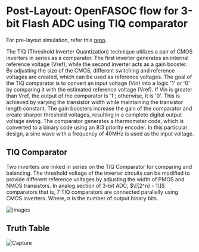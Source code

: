 # Post-Layout: OpenFASOC flow for 3-bit Flash ADC using TIQ comparator
For pre-layout simulation, refer this [repo](https://github.com/Swagatika-Meher/3-bit-CMOS-based-TIQ-comparator-Flash-ADC). 

The TIQ (Threshold Inverter Quantization) technique utilizes a pair of CMOS inverters in series as a comparator. The first inverter generates an internal reference voltage (Vref), while the second inverter acts as a gain booster. By adjusting the size of the CMOS, different switching and reference voltages are created, which can be used as reference voltages. The goal of the TIQ comparator is to convert an input voltage (Vin) into a logic '1' or '0' by comparing it with the estimated reference voltage (Vref). If Vin is greater than Vref, the output of the comparator is '1'; otherwise, it is '0'. This is achieved by varying the transistor width while maintaining the transistor length constant. The gain boosters increase the gain of the comparator and create sharper threshold voltages, resulting in a complete digital output voltage swing. The comparator generates a thermometer code, which is converted to a binary code using an 8:3 priority encoder. In this particular design, a sine wave with a frequency of 40MHz is used as the input voltage.

## TIQ Comparator
Two inverters are linked in series on the TIQ Comparator for comparing and balancing. The threshold voltage of the inverter circuits can be modified to provide different reference voltages by adjusting the width of PMOS and NMOS transistors. In analog section of 3-bit ADC, $\[{2^n} - 1\]$ comparators that is, 7 TIQ comparators are connected parallelly using CMOS inverters. Where, n is the number of output binary bits.
 
![images](https://user-images.githubusercontent.com/114692581/194702441-2e6e4ff6-7534-437c-b5da-8171514baa5d.png)

## Truth Table

![Capture](https://user-images.githubusercontent.com/114692581/194705103-fb21f514-ca59-4f26-9e4e-8a998e3640c9.PNG)
